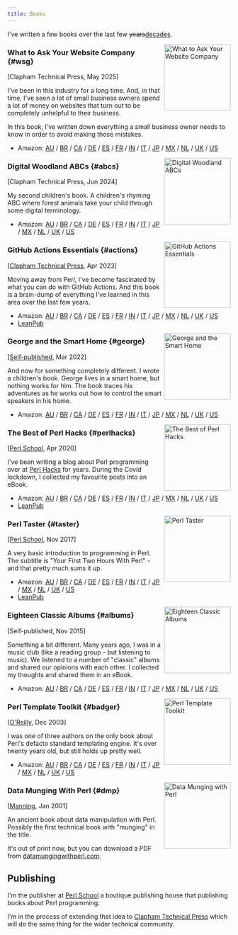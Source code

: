 ```yaml
---
title: Books
---
```

<style>
.cover {
  height: 150px;
  float: right;
  padding-left: 5px;
}
</style>

I've written a few books over the last few <del>years</del><ins>decades</ins>.

<img src="https://cdn.davecross.co.uk/imgs/wsg.jpg" class="cover" alt="What to Ask Your Website Company">

### What to Ask Your Website Company {#wsg}

[Clapham Technical Press, May 2025]

I've been in this industry for a long time. And, in that time, I've seen a
lot of small business owners spend a lot of money on websites that turn
out to be completely unhelpful to their business.

In this book, I've written down everything a small business owner needs to
know in order to avoid making those mistakes.

* Amazon: [AU](https://amazon.com.au/dp/B0F84G4X6X) / [BR](https://amazon.com.br/dp/B0F84G4X6X) / [CA](https://amazon.ca/dp/B0F84G4X6X) / [DE](https://amazon.de/dp/B0F84G4X6X) / [ES](https://amazon.es/dp/B0F84G4X6X) / [FR](https://amazon.fr/dp/B0F84G4X6X) / [IN](https://amazon.in/dp/B0F84G4X6X) / [IT](https://amazon.it/dp/B0F84G4X6X) / [JP](https://amazon.co.jp/dp/B0F84G4X6X) / [MX](https://amazon.com.mx/dp/B0F84G4X6X) / [NL](https://amazon.nl/dp/B0F84G4X6X) / [UK](https://amazon.co.uk/dp/B0F84G4X6X) / [US](https://amazon.com/dp/B0F84G4X6X)

<img src="https://cdn.davecross.co.uk/imgs/abc.jpg" class="cover" alt="Digital Woodland ABCs">

### Digital Woodland ABCs {#abcs}

[Clapham Technical Press, Jun 2024]

My second children's book. A children's rhyming ABC where forest animals
take your child through some digital terminology.

* Amazon: [AU](https://amazon.com.au/dp/B0D8G6NPN5) / [BR](https://amazon.com.br/dp/B0D8G6NPN5) / [CA](https://amazon.ca/dp/B0D8G6NPN5) / [DE](https://amazon.de/dp/B0D8G6NPN5) / [ES](https://amazon.es/dp/B0D8G6NPN5) / [FR](https://amazon.fr/dp/B0D8G6NPN5) / [IN](https://amazon.in/dp/B0D8G6NPN5) / [IT](https://amazon.it/dp/B0D8G6NPN5) / [JP](https://amazon.co.jp/dp/B0D8G6NPN5) / [MX](https://amazon.com.mx/dp/B0D8G6NPN5) / [NL](https://amazon.nl/dp/B0D8G6NPN5) / [UK](https://amazon.co.uk/dp/B0D8G6NPN5) / [US](https://amazon.com/dp/B0D8G6NPN5)

<img src="https://cdn.davecross.co.uk/imgs/gae.jpg" class="cover" alt="GitHub Actions Essentials">

### GitHub Actions Essentials {#actions}

[[Clapham Technical Press](https://actions.davecross.co.uk/), Apr 2023]

Moving away from Perl, I've become fascinated by what you can do with
GitHub Actions. And this book is a brain-dump of everything I've learned
in this area over the last few years.

* Amazon: [AU](https://amazon.com.au/dp/B0C2D875YG) / [BR](https://amazon.com.br/dp/B0C2D875YG) / [CA](https://amazon.ca/dp/B0C2D875YG) / [DE](https://amazon.de/dp/B0C2D875YG) / [ES](https://amazon.es/dp/B0C2D875YG) / [FR](https://amazon.fr/dp/B0C2D875YG) / [IN](https://amazon.in/dp/B0C2D875YG) / [IT](https://amazon.it/dp/B0C2D875YG) / [JP](https://amazon.co.jp/dp/B0C2D875YG) / [MX](https://amazon.com.mx/dp/B0C2D875YG) / [NL](https://amazon.nl/dp/B0C2D875YG) / [UK](https://amazon.co.uk/dp/B0C2D875YG) / [US](https://amazon.com/dp/B0C2D875YG)
* [LeanPub](https://leanpub.com/githubactionsessentials/)

<img src="https://cdn.davecross.co.uk/imgs/gsh.jpg" class="cover" alt="George and the Smart Home">

### George and the Smart Home {#george}

[[Self-published](https://george.davecross.co.uk/), Mar 2022]

And now for something completely different. I wrote a children's book.
George lives in a smart home, but nothing works for him. The book traces
his adventures as he works out how to control the smart speakers in his
home.

* Amazon: [AU](https://amazon.com.au/dp/B09WHFGGTV) / [BR](https://amazon.com.br/dp/B09WHFGGTV) / [CA](https://amazon.ca/dp/B09WHFGGTV) / [DE](https://amazon.de/dp/B09WHFGGTV) / [ES](https://amazon.es/dp/B09WHFGGTV) / [FR](https://amazon.fr/dp/B09WHFGGTV) / [IN](https://amazon.in/dp/B09WHFGGTV) / [IT](https://amazon.it/dp/B09WHFGGTV) / [JP](https://amazon.co.jp/dp/B09WHFGGTV) / [MX](https://amazon.com.mx/dp/B09WHFGGTV) / [NL](https://amazon.nl/dp/B09WHFGGTV) / [UK](https://amazon.co.uk/dp/B09WHFGGTV) / [US](https://amazon.com/dp/B09WHFGGTV)

<img src="https://cdn.davecross.co.uk/imgs/bph.jpg" class="cover" alt="The Best of Perl Hacks">

### The Best of Perl Hacks {#perlhacks}

[[Perl School](https://perlschool.com/books/the-best-of-perl-hacks/), Apr 2020]

I've been writing a blog about Perl programming over at
[Perl Hacks](https://perlhacks.com/) for years. During the Covid lockdown,
I collected my favourite posts into an eBook.

* Amazon: [AU](https://amazon.com.au/dp/B086VK6TDH) / [BR](https://amazon.com.br/dp/B086VK6TDH) / [CA](https://amazon.ca/dp/B086VK6TDH) / [DE](https://amazon.de/dp/B086VK6TDH) / [ES](https://amazon.es/dp/B086VK6TDH) / [FR](https://amazon.fr/dp/B086VK6TDH) / [IN](https://amazon.in/dp/B086VK6TDH) / [IT](https://amazon.it/dp/B086VK6TDH) / [JP](https://amazon.co.jp/dp/B086VK6TDH) / [MX](https://amazon.com.mx/dp/B086VK6TDH) / [NL](https://amazon.nl/dp/B086VK6TDH) / [UK](https://amazon.co.uk/dp/B086VK6TDH) / [US](https://amazon.com/dp/B086VK6TDH)
* [LeanPub](https://leanpub.com/thebestofperlhacks/)

<img src="https://cdn.davecross.co.uk/imgs/pt.jpg" class="cover" alt="Perl Taster">

### Perl Taster {#taster}

[[Perl School](https://perlschool.com/books/perl-taster/), Nov 2017]

A very basic introduction to programming in Perl. The subtitle is "Your
First Two Hours With Perl" - and that pretty much sums it up.

* Amazon: [AU](https://amazon.com.au/dp/B077MB1LH1) / [BR](https://amazon.com.br/dp/B077MB1LH1) / [CA](https://amazon.ca/dp/B077MB1LH1) / [DE](https://amazon.de/dp/B077MB1LH1) / [ES](https://amazon.es/dp/B077MB1LH1) / [FR](https://amazon.fr/dp/B077MB1LH1) / [IN](https://amazon.in/dp/B077MB1LH1) / [IT](https://amazon.it/dp/B077MB1LH1) / [JP](https://amazon.co.jp/dp/B077MB1LH1) / [MX](https://amazon.com.mx/dp/B077MB1LH1) / [NL](https://amazon.nl/dp/B077MB1LH1) / [UK](https://amazon.co.uk/dp/B077MB1LH1) / [US](https://amazon.com/dp/B077MB1LH1)
* [LeanPub](https://leanpub.com/perl-taster/)

<img src="https://cdn.davecross.co.uk/imgs/eca.jpg" class="cover" alt="Eighteen Classic Albums">

### Eighteen Classic Albums {#albums}

[Self-published, Nov 2015]

Something a bit different. Many years ago, I was in a music club (like a
reading group - but listening to music). We listened to a number of
"classic" albums and shared our opinions with each other. I collected my
thoughts and shared them in an eBook.

* Amazon: [AU](https://amazon.com.au/dp/B017KUM88Y) / [BR](https://amazon.com.br/dp/B017KUM88Y) / [CA](https://amazon.ca/dp/B017KUM88Y) / [DE](https://amazon.de/dp/B017KUM88Y) / [ES](https://amazon.es/dp/B017KUM88Y) / [FR](https://amazon.fr/dp/B017KUM88Y) / [IN](https://amazon.in/dp/B017KUM88Y) / [IT](https://amazon.it/dp/B017KUM88Y) / [JP](https://amazon.co.jp/dp/B017KUM88Y) / [MX](https://amazon.com.mx/dp/B017KUM88Y) / [NL](https://amazon.nl/dp/B017KUM88Y) / [UK](https://amazon.co.uk/dp/B017KUM88Y) / [US](https://amazon.com/dp/B017KUM88Y)

<img src="https://cdn.davecross.co.uk/imgs/ptt.jpg" class="cover" alt="Perl Template Toolkit">

### Perl Template Toolkit {#badger}

[[O'Reilly](https://www.oreilly.com/library/view/perl-template-toolkit/0596004761/), Dec 2003]

I was one of three authors on the only book about Perl's defacto standard
templating engine. It's over twenty years old, but still holds up pretty
well.

* Amazon: [AU](https://amazon.com.au/dp/0596004761) / [BR](https://amazon.com.br/dp/0596004761) / [CA](https://amazon.ca/dp/0596004761) / [DE](https://amazon.de/dp/0596004761) / [ES](https://amazon.es/dp/0596004761) / [FR](https://amazon.fr/dp/0596004761) / [IN](https://amazon.in/dp/0596004761) / [IT](https://amazon.it/dp/0596004761) / [JP](https://amazon.co.jp/dp/0596004761) / [MX](https://amazon.com.mx/dp/0596004761) / [NL](https://amazon.nl/dp/0596004761) / [UK](https://amazon.co.uk/dp/0596004761) / [US](https://amazon.com/dp/0596004761)

<img src="https://cdn.davecross.co.uk/imgs/dmp.jpg" class="cover" alt="Data Munging with Perl">

### Data Munging With Perl {#dmp}

[[Manning](https://www.manning.com/books/data-munging-with-perl), Jan 2001]

An ancient book about data manipulation with Perl. Possibly the first technical
book with "munging" in the title.

It's out of print now, but you can download a PDF from
[datamungingwithperl.com](https://datamungingwithperl.com/).

## Publishing

I'm the publisher at [Perl School](https://perlschool.com/) a boutique
publishing house that publishing books about Perl programming.

I'm in the process of extending that idea to
[Clapham Technical Press](https://claphamtechpress.com/) which will
do the same thing for the wider technical community.
